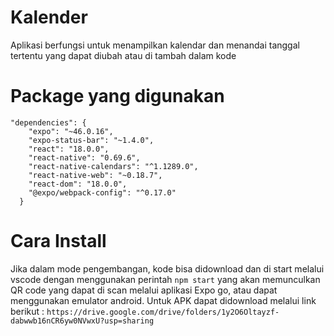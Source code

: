 # Kalender
Aplikasi berfungsi untuk menampilkan kalendar dan menandai tanggal tertentu yang dapat diubah atau di tambah dalam kode
# Package yang digunakan
```
"dependencies": {
    "expo": "~46.0.16",
    "expo-status-bar": "~1.4.0",
    "react": "18.0.0",
    "react-native": "0.69.6",
    "react-native-calendars": "^1.1289.0",
    "react-native-web": "~0.18.7",
    "react-dom": "18.0.0",
    "@expo/webpack-config": "^0.17.0"
  }
```
# Cara Install
Jika dalam mode pengembangan, kode bisa didownload dan di start melalui vscode dengan menggunakan perintah ```npm start``` yang akan memunculkan QR code yang dapat di scan melalui aplikasi Expo go, atau dapat menggunakan emulator android.
Untuk APK dapat didownload melalui link berikut : ```https://drive.google.com/drive/folders/1y2O6Oltayzf-dabwwb16nCR6yw0NVwxU?usp=sharing```
